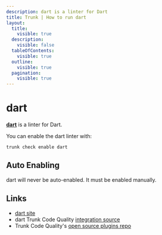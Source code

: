 ```yaml
---
description: dart is a linter for Dart
title: Trunk | How to run dart
layout:
  title:
    visible: true
  description:
    visible: false
  tableOfContents:
    visible: true
  outline:
    visible: true
  pagination:
    visible: true
---
```


# dart

[**dart**](https://dart.dev/tools/dart-format) is a linter for Dart.

You can enable the dart linter with:

```shell
trunk check enable dart
```

## Auto Enabling

dart will never be auto-enabled. It must be enabled manually.





## Links

- [dart site](https://dart.dev/tools/dart-format)
- dart Trunk Code Quality [integration source](https://github.com/trunk-io/plugins/tree/main/linters/dart)
- Trunk Code Quality's [open source plugins repo](https://github.com/trunk-io/plugins/tree/main)
